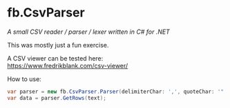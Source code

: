 # fb.CsvParser

*A small CSV reader / parser / lexer written in C# for .NET*

This was mostly just a fun exercise.  

A CSV viewer can be tested here:  
https://www.fredrikblank.com/csv-viewer/  

How to use:  

```csharp
var parser = new fb.CsvParser.Parser(delimiterChar: ',', quoteChar: '"');
var data = parser.GetRows(text);
```